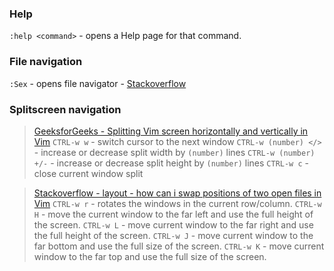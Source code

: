 ### Help
`:help <command>` - opens a Help page for that command.

### File navigation
`:Sex` - opens file navigator - [Stackoverflow](https://stackoverflow.com/questions/1445992/vim-file-navigation)

### Splitscreen navigation
> [GeeksforGeeks - Splitting Vim screen horizontally and vertically in Vim](https://www.geeksforgeeks.org/splitting-vim-screen-horizontally-and-vertically-in-linux/)
`CTRL-w w` - switch cursor to the next window
`CTRL-w (number) </>` - increase or decrease split width by `(number)` lines
`CTRL-w (number) +/-` - increase or decrease split height by `(number)` lines
`CTRL-w c` - close current window split

> [Stackoverflow - layout - how can i swap positions of two open files in Vim](https://stackoverflow.com/questions/2586984/how-can-i-swap-positions-of-two-open-files-in-splits-in-vim)
`CTRL-w r` - rotates the windows in the current row/column.
`CTRL-w H` - move the current window to the far left and use the full height of the screen.
`CTRL-w L` - move current window to the far right and use the full height of the screen.
`CTRL-w J` - move current window to the far bottom and use the full size of the screen.
`CTRL-w K` - move current window to the far top and use the full size of the screen.
